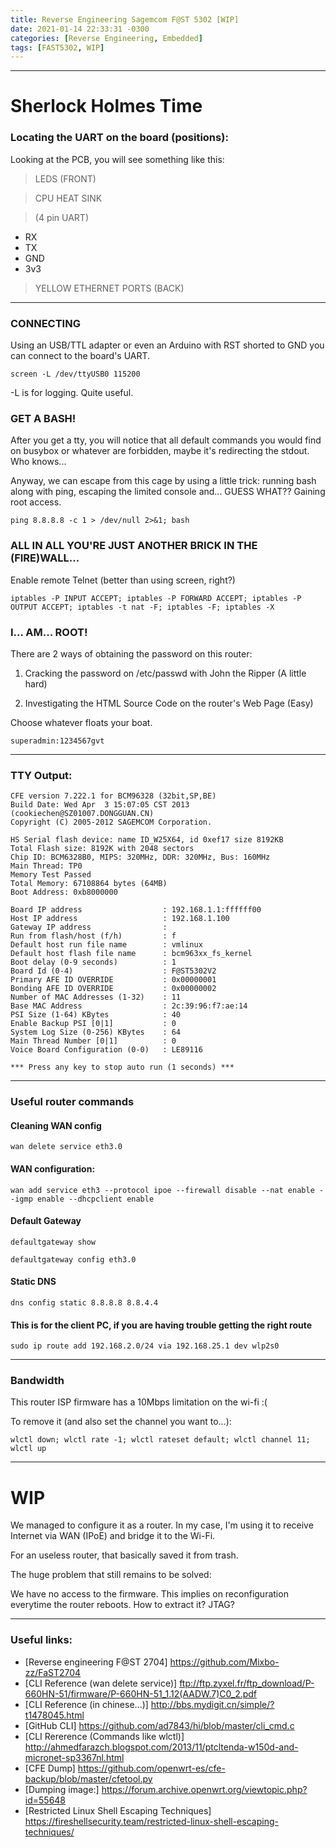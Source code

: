 ```yaml
---
title: Reverse Engineering Sagemcom F@ST 5302 [WIP]
date: 2021-01-14 22:33:31 -0300
categories: [Reverse Engineering, Embedded]
tags: [FAST5302, WIP]
---
```


***

# Sherlock Holmes Time

### Locating the UART on the board (positions):
Looking at the PCB, you will see something like this:

> LEDS (FRONT)

> CPU HEAT SINK

> (4 pin UART)
- RX
- TX
- GND
- 3v3

> YELLOW ETHERNET PORTS (BACK)

***

### CONNECTING

Using an USB/TTL adapter or even an Arduino with RST shorted to GND you can connect to the board's UART.

```console
screen -L /dev/ttyUSB0 115200
```

-L is for logging. Quite useful.

### GET A BASH!

After you get a tty, you will notice that all default commands you would find on busybox or whatever are forbidden, maybe it's redirecting the stdout. Who knows...

Anyway, we can escape from this cage by using a little trick: running bash along with ping, escaping the limited console and... GUESS WHAT?? Gaining root access.
```console
ping 8.8.8.8 -c 1 > /dev/null 2>&1; bash
```

### ALL IN ALL YOU'RE JUST ANOTHER BRICK IN THE (FIRE)WALL...
Enable remote Telnet (better than using screen, right?)
```console
iptables -P INPUT ACCEPT; iptables -P FORWARD ACCEPT; iptables -P OUTPUT ACCEPT; iptables -t nat -F; iptables -F; iptables -X
```
### I... AM... ROOT!
There are 2 ways of obtaining the password on this router:
1. Cracking the password on /etc/passwd with John the Ripper (A little hard)

2. Investigating the HTML Source Code on the router's Web Page (Easy)

Choose whatever floats your boat.

```
superadmin:1234567gvt
```

***

### TTY Output:

```console
CFE version 7.222.1 for BCM96328 (32bit,SP,BE)
Build Date: Wed Apr  3 15:07:05 CST 2013 (cookiechen@SZ01007.DONGGUAN.CN)
Copyright (C) 2005-2012 SAGEMCOM Corporation.

HS Serial flash device: name ID_W25X64, id 0xef17 size 8192KB
Total Flash size: 8192K with 2048 sectors
Chip ID: BCM6328B0, MIPS: 320MHz, DDR: 320MHz, Bus: 160MHz
Main Thread: TP0
Memory Test Passed
Total Memory: 67108864 bytes (64MB)
Boot Address: 0xb8000000

Board IP address                  : 192.168.1.1:ffffff00  
Host IP address                   : 192.168.1.100  
Gateway IP address                :   
Run from flash/host (f/h)         : f  
Default host run file name        : vmlinux  
Default host flash file name      : bcm963xx_fs_kernel  
Boot delay (0-9 seconds)          : 1  
Board Id (0-4)                    : F@ST5302V2  
Primary AFE ID OVERRIDE           : 0x00000001
Bonding AFE ID OVERRIDE           : 0x00000002
Number of MAC Addresses (1-32)    : 11  
Base MAC Address                  : 2c:39:96:f7:ae:14  
PSI Size (1-64) KBytes            : 40  
Enable Backup PSI [0|1]           : 0  
System Log Size (0-256) KBytes    : 64  
Main Thread Number [0|1]          : 0  
Voice Board Configuration (0-0)   : LE89116  

*** Press any key to stop auto run (1 seconds) ***
```

***

### Useful router commands

#### Cleaning WAN config

```console
wan delete service eth3.0
```

#### WAN configuration:

```console
wan add service eth3 --protocol ipoe --firewall disable --nat enable --igmp enable --dhcpclient enable
```

#### Default Gateway

```console
defaultgateway show
```

```console
defaultgateway config eth3.0
```

#### Static DNS

```console
dns config static 8.8.8.8 8.8.4.4
```

#### This is for the client PC, if you are having trouble getting the right route

```console
sudo ip route add 192.168.2.0/24 via 192.168.25.1 dev wlp2s0
```

***

### Bandwidth

This router ISP firmware has a 10Mbps limitation on the wi-fi :(

To remove it (and also set the channel you want to...):

```console
wlctl down; wlctl rate -1; wlctl rateset default; wlctl channel 11; wlctl up
```

***

# WIP

We managed to configure it as a router. In my case, I'm using it to receive Internet via WAN (IPoE) and bridge it to the Wi-Fi.

For an useless router, that basically saved it from trash.

The huge problem that still remains to be solved:

We have no access to the firmware. This implies on reconfiguration everytime the router reboots.
How to extract it? JTAG?

***

### Useful links:
- [Reverse engineering F@ST 2704] https://github.com/Mixbo-zz/FaST2704
- [CLI Reference (wan delete service)] ftp://ftp.zyxel.fr/ftp_download/P-660HN-51/firmware/P-660HN-51_1.12(AADW.7)C0_2.pdf
- [CLI Reference (in chinese...)] http://bbs.mydigit.cn/simple/?t1478045.html
- [GitHub CLI] https://github.com/ad7843/hi/blob/master/cli_cmd.c
- [CLI Rererence (Commands like wlctl)] http://ahmedfarazch.blogspot.com/2013/11/ptcltenda-w150d-and-micronet-sp3367nl.html
- [CFE Dump] https://github.com/openwrt-es/cfe-backup/blob/master/cfetool.py
- [Dumping image:] https://forum.archive.openwrt.org/viewtopic.php?id=55648
- [Restricted Linux Shell Escaping Techniques] https://fireshellsecurity.team/restricted-linux-shell-escaping-techniques/

